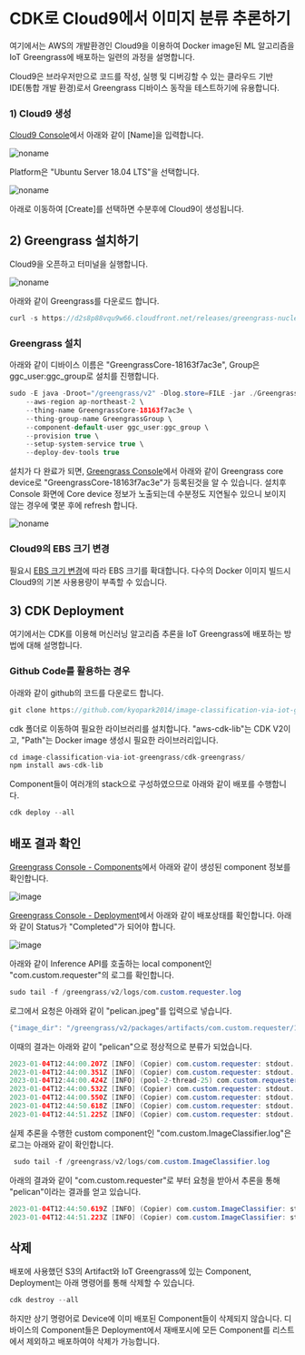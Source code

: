 # CDK로 Cloud9에서 이미지 분류 추론하기 

여기에서는 AWS의 개발환경인 Cloud9을 이용하여 Docker image된 ML 알고리즘을 IoT Greengrass에 배포하는 일련의 과정을 설명합니다. 

Cloud9은 브라우저만으로 코드를 작성, 실행 및 디버깅할 수 있는 클라우드 기반 IDE(통합 개발 환경)로서 Greengrass 디바이스 동작을 테스트하기에 유용합니다.

### 1) Cloud9 생성

[Cloud9 Console](https://ap-northeast-2.console.aws.amazon.com/cloud9control/home?region=ap-northeast-2#/create)에서 아래와 같이 [Name]을 입력합니다.

![noname](https://user-images.githubusercontent.com/52392004/204112727-f14df4fc-830f-4c58-b229-8adda848a7c0.png)

Platform은 "Ubuntu Server 18.04 LTS"을 선택합니다. 

![noname](https://user-images.githubusercontent.com/52392004/210555080-8a171197-9428-434d-b75d-58af38994334.png)


아래로 이동하여 [Create]를 선택하면 수분후에 Cloud9이 생성됩니다.



## 2) Greengrass 설치하기 

Cloud9을 오픈하고 터미널을 실행합니다.

![noname](https://user-images.githubusercontent.com/52392004/204112636-de69a319-86d8-4199-91ff-1ff9fa1871b8.png)

아래와 같이 Greengrass를 다운로드 합니다. 

```java
curl -s https://d2s8p88vqu9w66.cloudfront.net/releases/greengrass-nucleus-latest.zip > greengrass-nucleus-latest.zip && unzip greengrass-nucleus-latest.zip -d GreengrassCore
```

### Greengrass 설치 

아래와 같이 디바이스 이름은 "GreengrassCore-18163f7ac3e", Group은 ggc_user:ggc_group로 설치를 진행합니다. 

```java
sudo -E java -Droot="/greengrass/v2" -Dlog.store=FILE -jar ./GreengrassCore/lib/Greengrass.jar \
	--aws-region ap-northeast-2 \
	--thing-name GreengrassCore-18163f7ac3e \
	--thing-group-name GreengrassGroup \
	--component-default-user ggc_user:ggc_group \
	--provision true \
	--setup-system-service true \
	--deploy-dev-tools true
```

설치가 다 완료가 되면, [Greengrass Console](https://ap-northeast-2.console.aws.amazon.com/iot/home?region=ap-northeast-2#/greengrass/v2/cores)에서 아래와 같이 Greengrass core device로 "GreengrassCore-18163f7ac3e"가 등록된것을 알 수 있습니다. 설치후 Console 화면에 Core device 정보가 노출되는데 수분정도 지연될수 있으니 보이지 않는 경우에 몇분 후에 refresh 합니다. 

![noname](https://user-images.githubusercontent.com/52392004/204112707-7d82e8dd-4e30-4c24-9e77-c64f42995a76.png)


### Cloud9의 EBS 크기 변경 

필요시 [EBS 크기 변경](https://github.com/kyopark2014/technical-summary/blob/main/resize.md)에 따라 EBS 크기를 확대합니다. 다수의 Docker 이미지 빌드시 Cloud9의 기본 사용용량이 부족할 수 있습니다. 

## 3) CDK Deployment

여기에서는 CDK를 이용해 머신러닝 알고리즘 추론을 IoT Greengrass에 배포하는 방법에 대해 설명합니다. 

### Github Code를 활용하는 경우

아래와 같이 github의 코드를 다운로드 합니다. 

```java
git clone https://github.com/kyopark2014/image-classification-via-iot-greengrass
```

cdk 폴더로 이동하여 필요한 라이브러리를 설치합니다. "aws-cdk-lib"는 CDK V2이고, "Path"는 Docker image 생성시 필요한 라이브러리입니다. 

```java
cd image-classification-via-iot-greengrass/cdk-greengrass/
npm install aws-cdk-lib
```


Component들이 여러개의 stack으로 구성하였으므로 아래와 같이 배포를 수행합니다. 

```java
cdk deploy --all
```


## 배포 결과 확인

[Greengrass Console - Components](https://ap-northeast-2.console.aws.amazon.com/iot/home?region=ap-northeast-2#/greengrass/v2/components)에서 아래와 같이 생성된 component 정보를 확인합니다. 

![image](https://user-images.githubusercontent.com/52392004/210557261-5570543d-ffcc-42ea-85f4-468f115b735a.png)


[Greengrass Console - Deployment](https://ap-northeast-2.console.aws.amazon.com/iot/home?region=ap-northeast-2#/greengrass/v2/deployments)에서 아래와 같이 배포상태를 확인합니다. 아래와 같이 Status가 "Completed"가 되어야 합니다. 

![image](https://user-images.githubusercontent.com/52392004/210557345-00686e44-d7fd-4670-9498-5b0f6a49cbf2.png)


아래와 같이 Inference API를 호출하는 local component인 "com.custom.requester"의 로그를 확인합니다.
```java
sudo tail -f /greengrass/v2/logs/com.custom.requester.log
```

로그에서 요청은 아래와 같이 "pelican.jpeg"를 입력으로 넣습니다. 

```java
{"image_dir": "/greengrass/v2/packages/artifacts/com.custom.requester/1.0.0", "fname": "pelican.jpeg"}
```

이때의 결과는 아래와 같이 "pelican"으로 정상적으로 분류가 되었습니다.

```java
2023-01-04T12:44:00.207Z [INFO] (Copier) com.custom.requester: stdout. Installing collected packages: awscrt, awsiotsdk. {scriptName=services.com.custom.requester.lifecycle.Install, serviceName=com.custom.requester, currentState=NEW}
2023-01-04T12:44:00.351Z [INFO] (Copier) com.custom.requester: stdout. Successfully installed awscrt-0.14.7 awsiotsdk-1.11.9. {scriptName=services.com.custom.requester.lifecycle.Install, serviceName=com.custom.requester, currentState=NEW}
2023-01-04T12:44:00.424Z [INFO] (pool-2-thread-25) com.custom.requester: shell-runner-start. {scriptName=services.com.custom.requester.lifecycle.Run, serviceName=com.custom.requester, currentState=STARTING, command=["python3 -u /greengrass/v2/packages/artifacts/com.custom.requester/1.0.0/reques..."]}
2023-01-04T12:44:00.532Z [INFO] (Copier) com.custom.requester: stdout. BASE_DIR =  /greengrass/v2/packages/artifacts/com.custom.requester/1.0.0. {scriptName=services.com.custom.requester.lifecycle.Run, serviceName=com.custom.requester, currentState=RUNNING}
2023-01-04T12:44:00.550Z [INFO] (Copier) com.custom.requester: stdout. Successfully subscribed to topic: local/result. {scriptName=services.com.custom.requester.lifecycle.Run, serviceName=com.custom.requester, currentState=RUNNING}
2023-01-04T12:44:50.618Z [INFO] (Copier) com.custom.requester: stdout. request: {"image_dir": "/greengrass/v2/packages/artifacts/com.custom.requester/1.0.0", "fname": "pelican.jpeg"}. {scriptName=services.com.custom.requester.lifecycle.Run, serviceName=com.custom.requester, currentState=RUNNING}
2023-01-04T12:44:51.225Z [INFO] (Copier) com.custom.requester: stdout. result: pelican. {scriptName=services.com.custom.requester.lifecycle.Run, serviceName=com.custom.requester, currentState=RUNNING}
```

실제 추론을 수행한 custom component인 "com.custom.ImageClassifier.log"은 로그는 아래와 같이 확인합니다. 

```java
 sudo tail -f /greengrass/v2/logs/com.custom.ImageClassifier.log
```

아래의 결과와 같이 "com.custom.requester"로 부터 요청을 받아서 추론을 통해 "pelican"이라는 결과를 얻고 있습니다. 

```java
2023-01-04T12:44:50.619Z [INFO] (Copier) com.custom.ImageClassifier: stdout. Received new message on topic local/inference: {"image_dir": "/greengrass/v2/packages/artifacts/com.custom.requester/1.0.0", "fname": "pelican.jpeg"}. {scriptName=services.com.custom.ImageClassifier.lifecycle.Run.Script, serviceName=com.custom.ImageClassifier, currentState=RUNNING}
2023-01-04T12:44:51.223Z [INFO] (Copier) com.custom.ImageClassifier: stdout. result: pelican. {scriptName=services.com.custom.ImageClassifier.lifecycle.Run.Script, serviceName=com.custom.ImageClassifier, currentState=RUNNING}
```

## 삭제

배포에 사용했던 S3의 Artifact와 IoT Greengrass에 있는 Component, Deployment는 아래 명령어를 통해 삭제할 수 있습니다. 

```java
cdk destroy --all
```

하지만 상기 명령어로 Device에 이미 배포된 Component들이 삭제되지 않습니다. 디바이스의 Component들은 Deployment에서 재배포시에 모든 Component를 리스트에서 제외하고 배포하여야 삭제가 가능합니다.




